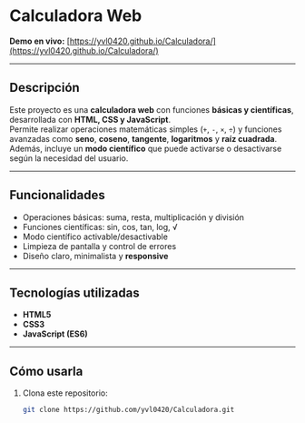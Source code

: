 # Calculadora Web

**Demo en vivo:** [https://yvl0420.github.io/Calculadora/](https://yvl0420.github.io/Calculadora/)

---

## Descripción

Este proyecto es una **calculadora web** con funciones **básicas y científicas**, desarrollada con **HTML, CSS y JavaScript**.  
Permite realizar operaciones matemáticas simples (`+`, `-`, `×`, `÷`) y funciones avanzadas como **seno**, **coseno**, **tangente**, **logaritmos** y **raíz cuadrada**.  
Además, incluye un **modo científico** que puede activarse o desactivarse según la necesidad del usuario.

---

## Funcionalidades

- Operaciones básicas: suma, resta, multiplicación y división  
- Funciones científicas: sin, cos, tan, log, √  
- Modo científico activable/desactivable  
- Limpieza de pantalla y control de errores  
- Diseño claro, minimalista y **responsive**

---

## Tecnologías utilizadas

- **HTML5**  
- **CSS3**  
- **JavaScript (ES6)**  

---

## Cómo usarla

1. Clona este repositorio:  
   ```bash
   git clone https://github.com/yvl0420/Calculadora.git
